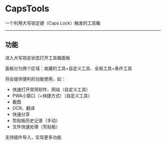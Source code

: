 # CapsTools

一个利用大写锁定键（Caps Lock）触发的工具箱

---

## 功能

进入大写锁定状态打开工具箱面板

面板分为两个区域：收藏的工具+自定义工具、全局工具+条件工具

将会提供便利的功能使用，如：

- 快速打开常用软件、网站（自定义工具）
- PWA小窗口（+快捷方式）（自定义工具）
- 截图
- OCR、翻译
- 快速分享
- 剪贴板历史记录（手动）
- 文件快速处理（剪贴板）

支持插件导入，实现更多功能
